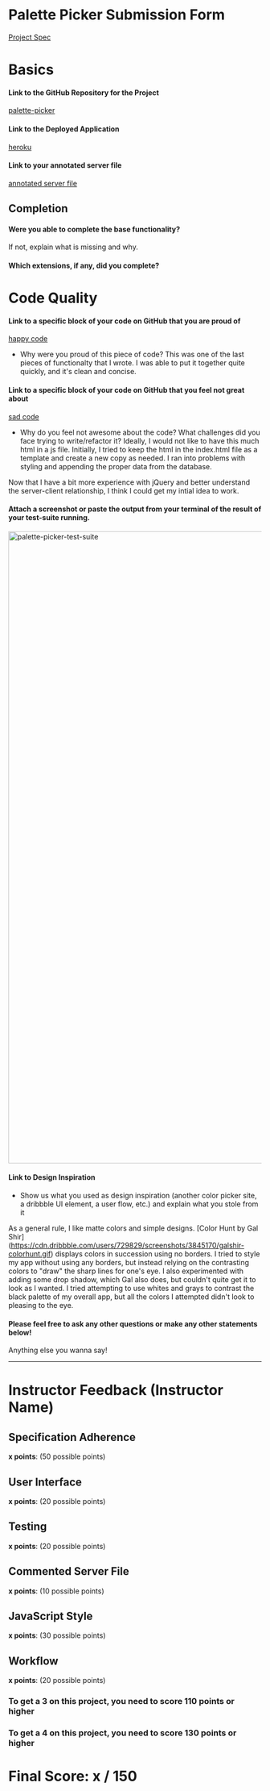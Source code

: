 # Palette Picker Submission Form

[Project Spec](http://frontend.turing.io/projects/palette-picker.html)

# Basics

#### Link to the GitHub Repository for the Project
[palette-picker](https://github.com/lfinney/palette-picker)

#### Link to the Deployed Application
[heroku](https://palette-picker-lfinney.herokuapp.com/)

#### Link to your annotated server file
[annotated server file](https://github.com/lfinney/palette-picker/blob/server-commentary/server.js)

## Completion

#### Were you able to complete the base functionality?

If not, explain what is missing and why.

#### Which extensions, if any, did you complete?

# Code Quality

#### Link to a specific block of your code on GitHub that you are proud of
[happy code](https://github.com/lfinney/palette-picker/blob/master/public/js/index.js#L159-#L166)

* Why were you proud of this piece of code?
This was one of the last pieces of functionalty that I wrote. I was able to put it together quite quickly, and it's clean and concise.

#### Link to a specific block of your code on GitHub that you feel not great about
[sad code](https://github.com/lfinney/palette-picker/blob/master/public/js/index.js#L17-#L37)

* Why do you feel not awesome about the code? What challenges did you face trying to write/refactor it?
Ideally, I would not like to have this much html in a js file. Initially, I tried to keep the html in the index.html file as a template and create a new copy as needed. I ran into problems with styling and appending the proper data from the database.

Now that I have a bit more experience with jQuery and better understand the server-client relationship, I think I could get my intial idea to work.

#### Attach a screenshot or paste the output from your terminal of the result of your test-suite running.
<img width="1254" alt="palette-picker-test-suite" src="https://user-images.githubusercontent.com/22566946/33490870-b1c02574-d675-11e7-823a-99e714285e96.png">

#### Link to Design Inspiration

* Show us what you used as design inspiration (another color picker site, a dribbble UI element, a user flow, etc.) and explain what you stole from it

As a general rule, I like matte colors and simple designs. [Color Hunt by Gal Shir] (https://cdn.dribbble.com/users/729829/screenshots/3845170/galshir-colorhunt.gif) displays colors in succession using no borders. I tried to style my app without using any borders, but instead relying on the contrasting colors to "draw" the sharp lines for one's eye. I also experimented with adding some drop shadow, which Gal also does, but couldn't quite get it to look as I wanted. I tried attempting to use whites and grays to contrast the black palette of my overall app, but all the colors I attempted didn't look to pleasing to the eye.

#### Please feel free to ask any other questions or make any other statements below!

Anything else you wanna say!

-----


# Instructor Feedback (Instructor Name)

## Specification Adherence

**x points**: (50 possible points)

## User Interface

**x points**: (20 possible points)

## Testing

**x points**: (20 possible points)

## Commented Server File

**x points**: (10 possible points)

## JavaScript Style

**x points**: (30 possible points)

## Workflow

**x points**: (20 possible points)


### To get a 3 on this project, you need to score 110 points or higher
### To get a 4 on this project, you need to score 130 points or higher

# Final Score: x / 150


